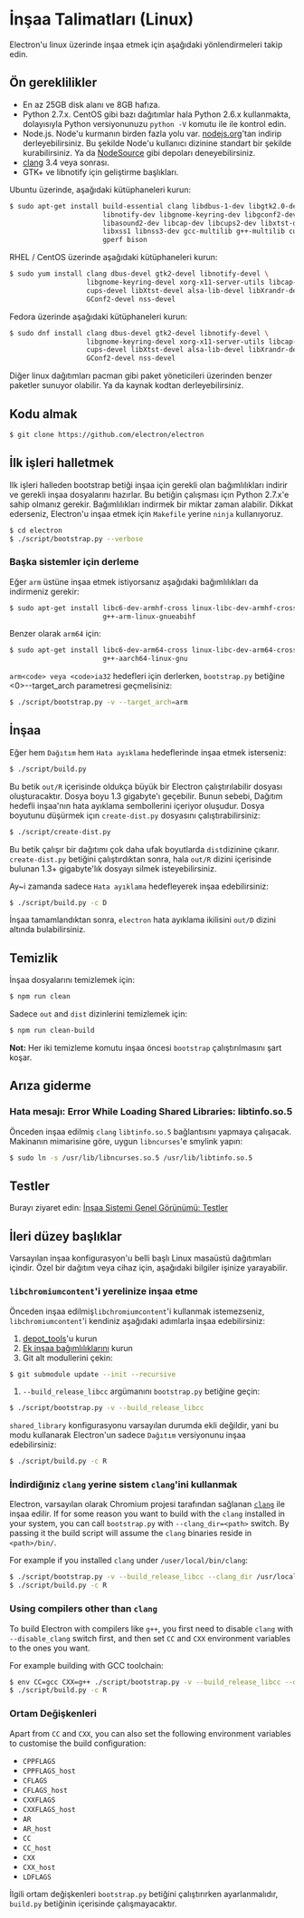 # İnşaa Talimatları (Linux)

Electron'u linux üzerinde inşaa etmek için aşağıdaki yönlendirmeleri takip edin.

## Ön gereklilikler

* En az 25GB disk alanı ve 8GB hafıza.
* Python 2.7.x. CentOS gibi bazı dağıtımlar hala Python 2.6.x kullanmakta, dolayısıyla Python versiyonunuzu `python -V` komutu ile ile kontrol edin.
* Node.js. Node'u kurmanın birden fazla yolu var. [nodejs.org](http://nodejs.org)'tan indirip derleyebilirsiniz. Bu şekilde Node'u kullanıcı dizinine standart bir şekilde kurabilirsiniz. Ya da [NodeSource](https://nodesource.com/blog/nodejs-v012-iojs-and-the-nodesource-linux-repositories) gibi depoları deneyebilirsiniz.
* [clang](https://clang.llvm.org/get_started.html) 3.4 veya sonrası.
* GTK+ ve libnotify için geliştirme başlıkları.

Ubuntu üzerinde, aşağıdaki kütüphaneleri kurun:

```sh
$ sudo apt-get install build-essential clang libdbus-1-dev libgtk2.0-dev \
                       libnotify-dev libgnome-keyring-dev libgconf2-dev \
                       libasound2-dev libcap-dev libcups2-dev libxtst-dev \
                       libxss1 libnss3-dev gcc-multilib g++-multilib curl \
                       gperf bison
```

RHEL / CentOS üzerinde aşağıdaki kütüphaneleri kurun:

```sh
$ sudo yum install clang dbus-devel gtk2-devel libnotify-devel \
                   libgnome-keyring-devel xorg-x11-server-utils libcap-devel \
                   cups-devel libXtst-devel alsa-lib-devel libXrandr-devel \
                   GConf2-devel nss-devel
```

Fedora üzerinde aşağıdaki kütüphaneleri kurun:

```sh
$ sudo dnf install clang dbus-devel gtk2-devel libnotify-devel \
                   libgnome-keyring-devel xorg-x11-server-utils libcap-devel \
                   cups-devel libXtst-devel alsa-lib-devel libXrandr-devel \
                   GConf2-devel nss-devel
```

Diğer linux dağıtımları pacman gibi paket yöneticileri üzerinden benzer paketler sunuyor olabilir. Ya da kaynak kodtan derleyebilirsiniz.

## Kodu almak

```sh
$ git clone https://github.com/electron/electron
```

## İlk işleri halletmek

Ilk işleri halleden bootstrap betiği inşaa için gerekli olan bağımlılıkları indirir ve gerekli inşaa dosyalarını hazırlar. Bu betiğin çalışması içın Python 2.7.x'e sahip olmanız gerekir. Bağımlılıkları indirmek bir miktar zaman alabilir. Dikkat ederseniz, Electron'u inşaa etmek için `Makefile` yerine `ninja` kullanıyoruz.

```sh
$ cd electron
$ ./script/bootstrap.py --verbose
```

### Başka sistemler için derleme

Eğer `arm` üstüne inşaa etmek istiyorsanız aşağıdaki bağımlılıkları da indirmeniz gerekir:

```sh
$ sudo apt-get install libc6-dev-armhf-cross linux-libc-dev-armhf-cross \
                       g++-arm-linux-gnueabihf
```

Benzer olarak `arm64` için:

```sh
$ sudo apt-get install libc6-dev-arm64-cross linux-libc-dev-arm64-cross \
                       g++-aarch64-linux-gnu
```

`arm<code> veya <code>ia32` hedefleri için derlerken, `bootstrap.py` betiğine <0>--target_arch</code> parametresi geçmelisiniz:

```sh
$ ./script/bootstrap.py -v --target_arch=arm
```

## İnşaa

Eğer hem `Dağıtım` hem `Hata ayıklama` hedeflerinde inşaa etmek isterseniz:

```sh
$ ./script/build.py
```

Bu betik `out/R` içerisinde oldukça büyük bir Electron çalıştırılabilir dosyası oluşturacaktır. Dosya boyu 1.3 gigabyte'ı geçebilir. Bunun sebebi, Dağıtım hedefli inşaa'nın hata ayıklama sembollerini içeriyor oluşudur. Dosya boyutunu düşürmek içın `create-dist.py` dosyasını çalıştırabilirsiniz:

```sh
$ ./script/create-dist.py
```

Bu betik çalışır bir dağıtımı çok daha ufak boyutlarda `dist`dizinine çıkarır. `create-dist.py` betiğini çalıştırdıktan sonra, hala `out/R` dizini içerisinde bulunan 1.3+ gigabyte'lık dosyayı silmek isteyebilirsiniz.

Ay~i zamanda sadece `Hata ayıklama` hedefleyerek inşaa edebilirsiniz:

```sh
$ ./script/build.py -c D
```

İnşaa tamamlandıktan sonra, `electron` hata ayıklama ikilisini `out/D` dizini altında bulabilirsiniz.

## Temizlik

İnşaa dosyalarını temizlemek için:

```sh
$ npm run clean
```

Sadece `out` and `dist` dizinlerini temizlemek için:

```sh
$ npm run clean-build
```

**Not:** Her iki temizleme komutu inşaa öncesi `bootstrap` çalıştırılmasını şart koşar.

## Arıza giderme

### Hata mesajı: Error While Loading Shared Libraries: libtinfo.so.5

Önceden inşaa edilmiş `clang` `libtinfo.so.5` bağlantısını yapmaya çalışacak. Makinanın mimarisine göre, uygun `libncurses`'e smylink yapın:

```sh
$ sudo ln -s /usr/lib/libncurses.so.5 /usr/lib/libtinfo.so.5
```

## Testler

Burayı ziyaret edin: [İnşaa Sistemi Genel Görünümü: Testler](build-system-overview.md#tests)

## İleri düzey başlıklar

Varsayılan inşaa konfigurasyon'u belli başlı Linux masaüstü dağıtımları içindir. Özel bir dağıtım veya cihaz için, aşağıdaki bilgiler işinize yarayabilir.

### `libchromiumcontent`'i yerelinize inşaa etme

Önceden inşaa edilmiş`libchromiumcontent`'i kullanmak istemezseniz, `libchromiumcontent`'i kendiniz aşağıdaki adımlarla inşaa edebilirsiniz:

1. [depot_tools](https://chromium.googlesource.com/chromium/src/+/master/docs/linux_build_instructions.md#Install)'u kurun
2. [Ek inşaa bağımlılıklarını](https://chromium.googlesource.com/chromium/src/+/master/docs/linux_build_instructions.md#Install-additional-build-dependencies) kurun
3. Git alt modullerini çekin:

```sh
$ git submodule update --init --recursive
```

1. `--build_release_libcc` argümanını `bootstrap.py` betiğine geçin:

```sh
$ ./script/bootstrap.py -v --build_release_libcc
```

`shared_library` konfigurasyonu varsayılan durumda ekli değildir, yani bu modu kullanarak Electron'un sadece `Dağıtım` versiyonunu inşaa edebilirsiniz:

```sh
$ ./script/build.py -c R
```

### İndirdiğıniz `clang` yerine sistem `clang`'ini kullanmak

Electron, varsayılan olarak Chromium projesi tarafından sağlanan [`clang`](https://clang.llvm.org/get_started.html) ile inşaa edilir. If for some reason you want to build with the `clang` installed in your system, you can call `bootstrap.py` with `--clang_dir=<path>` switch. By passing it the build script will assume the `clang` binaries reside in `<path>/bin/`.

For example if you installed `clang` under `/user/local/bin/clang`:

```sh
$ ./script/bootstrap.py -v --build_release_libcc --clang_dir /usr/local
$ ./script/build.py -c R
```

### Using compilers other than `clang`

To build Electron with compilers like `g++`, you first need to disable `clang` with `--disable_clang` switch first, and then set `CC` and `CXX` environment variables to the ones you want.

For example building with GCC toolchain:

```sh
$ env CC=gcc CXX=g++ ./script/bootstrap.py -v --build_release_libcc --disable_clang
$ ./script/build.py -c R
```

### Ortam Değişkenleri

Apart from `CC` and `CXX`, you can also set the following environment variables to customise the build configuration:

* `CPPFLAGS`
* `CPPFLAGS_host`
* `CFLAGS`
* `CFLAGS_host`
* `CXXFLAGS`
* `CXXFLAGS_host`
* `AR`
* `AR_host`
* `CC`
* `CC_host`
* `CXX`
* `CXX_host`
* `LDFLAGS`

İlgili ortam değişkenleri `bootstrap.py` betiğini çalıştırırken ayarlanmalıdır, `build.py` betiğinin içerisinde çalışmayacaktır.